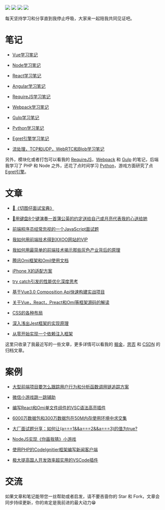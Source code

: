 <p>
<a href="https://github.com/Wscats/articles"><img src="https://img.shields.io/badge/Star-2700+-orange" /></a>
<a href="https://github.com/Wscats/articles"><img src="https://img.shields.io/badge/Version-6.66-brightgreen" /></a>
<a href="https://github.com/Wscats/articles"><img src="https://img.shields.io/badge/Github Page-Wscats-yellow" /></a>
<a href="https://github.com/Wscats"><img src="https://img.shields.io/badge/Author-Eno Yao-blueviolet" /></a>
</p>

每天坚持学习和分享直到我停止呼吸，大家来一起陪我共同见证吧。
# 笔记

- [Vue学习笔记](https://github.com/Wscats/vue-tutorial) 

- [Node学习笔记](https://github.com/Wscats/node-tutorial)

- [React学习笔记](https://github.com/Wscats/react-tutorial)

- [Angular学习笔记](https://github.com/Wscats/angular-tutorial)

<!-- <b><details><summary>其他笔记</summary></b> -->
- [RequireJS学习笔记](https://github.com/Wscats/requirejs-demo)

- [Webpack学习笔记](https://github.com/Wscats/webpack)

- [Gulp学习笔记](https://github.com/Wscats/glup/blob/master/README.md)

- [Python学习笔记](https://github.com/Wscats/python-tutorial)

- [Egret引擎学习笔记](https://github.com/Wscats/egret)

- [流处理，TCP和UDP，WebRTC和Blob学习笔记](https://github.com/Wscats/media-tutorial)
<!-- </details> -->

另外，模块化或者打包可以看我的 [RequireJS](https://github.com/Wscats/requirejs-demo)，[Webpack](https://github.com/Wscats/webpack) 和 [Gulp](https://github.com/Wscats/glup/blob/master/README.md) 的笔记，后端我学习了 PHP 和 Node 之外，还花了点时间学习 [Python](https://github.com/Wscats/python-tutorial)，游戏方面研究了点 [Egret引擎](https://github.com/Wscats/egret)。

# 文章

- [📝《切图仔面试宝典》](https://github.com/Wscats/CV)

- [🎹用键盘8个键演奏一首蒲公英的约定送给自己或月亮代表我的心送给她](https://github.com/Wscats/piano)

- [前端程序员经常忽视的一个JavaScript面试题](https://github.com/Wscats/articles/issues/85)

- [我如何用前端技术得到XXOO网站的VIP](https://github.com/Wscats/articles/issues/62)

- [我如何用最简单的前端技术揭示那些灰色产业背后的原理](https://github.com/Wscats/articles/issues/90)

- [腾讯Omi框架和Omil使用文档](https://github.com/Wscats/omi-docs)

- [iPhone X的适配方案](https://github.com/Wscats/iPhone-X)

- [try catch引发的性能优化深度思考](https://github.com/Wscats/CV/issues/33)

- [基于Vue3.0 Composition Api快速构建实战项目](https://github.com/Wscats/vue-cli)

- [关于Vue，React，Preact和Omi等框架源码的解读](https://github.com/Wscats/virtual-dom)

- [CSS的各种布局](https://github.com/Wscats/layout-demo)

- [深入浅出Jest框架的实现原理](https://github.com/Wscats/jest-tutorial)

- [从零开始实现一个依赖注入框架](https://github.com/Wscats/dependency-injection/blob/master/README.CN.md)

这里只收录了我最近写的一些文章，更多详情可以看我的 [掘金](https://juejin.im/user/584c7f44ac502e0069275cd7)，[思否](https://segmentfault.com/u/wscats) 和 [CSDN](https://blog.csdn.net/qq_27080247) 的归档文章。

# 案例

- [大型前端项目要怎么跟踪用户行为和分析函数调用链追踪方案](https://github.com/Wscats/performance-decorator)

- [微信小游戏跳一跳辅助](https://github.com/Wscats/wechat-jump-game)

- [编写React和Omi单文件组件的VSC语法高亮插件](https://github.com/Wscats/omi-snippets)

- [6000万数据包和300万数据包在50M内存使用环境中求交集](https://github.com/Wscats/intersect)

- [大厂面试题分享：如何让(a===1&&a===2&&a===3)的值为true?](https://github.com/Wscats/CV/issues/28)

- [NodeJS实现《你画我猜》小游戏](https://github.com/Wscats/socket.io)

- [使用PHP的CodeIgnitier框架编写新闻客户端](https://github.com/Wscats/cms)

- [极大提高国人开发效率超实用的VSCode插件](https://juejin.cn/post/6901454172411920392)

# 交流

如果文章和笔记能带您一丝帮助或者启发，请不要吝啬你的 Star 和 Fork，文章会同步持续更新，你的肯定是我前进的最大动力😁

<!-- 可以微信搜索「 前端遨游 」关注公众号方便你往后阅读 -->
<!-- <img src="https://user-images.githubusercontent.com/17243165/76694577-736c2a80-66af-11ea-859e-2ed5616709ad.png" /> -->
